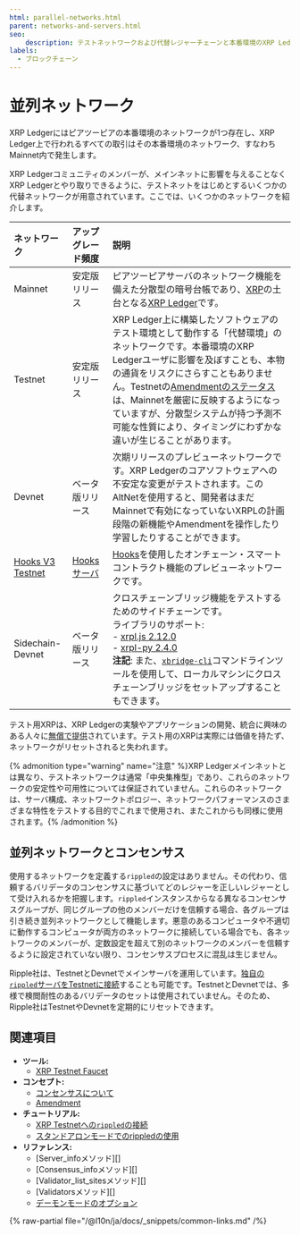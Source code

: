 ```yaml
---
html: parallel-networks.html
parent: networks-and-servers.html
seo:
    description: テストネットワークおよび代替レジャーチェーンと本番環境のXRP Ledgerとの関係について説明します。
labels:
  - ブロックチェーン
---
```

# 並列ネットワーク

XRP Ledgerにはピアツーピアの本番環境のネットワークが1つ存在し、XRP Ledger上で行われるすべての取引はその本番環境のネットワーク、すなわちMainnet内で発生します。

XRP Ledgerコミュニティのメンバーが、メインネットに影響を与えることなくXRP Ledgerとやり取りできるように、テストネットをはじめとするいくつかの代替ネットワークが用意されています。ここでは、いくつかのネットワークを紹介します。

| ネットワーク | アップグレード頻度 | 説明                                          |
|:-----------|:----------------|:---------------------------------------------|
| Mainnet    | 安定版リリース    | ピアツーピアサーバのネットワーク機能を備えた分散型の暗号台帳であり、[XRP](../../introduction/what-is-xrp.md)の土台となる[XRP Ledger](/about/)です。 |
| Testnet    | 安定版リリース    | XRP Ledger上に構築したソフトウェアのテスト環境として動作する「代替環境」のネットワークです。本番環境のXRP Ledgerユーザに影響を及ぼすことも、本物の通貨をリスクにさらすこともありません。Testnetの[Amendmentのステータス](/resources/known-amendments.md)は、Mainnetを厳密に反映するようになっていますが、分散型システムが持つ予測不可能な性質により、タイミングにわずかな違いが生じることがあります。 |
| Devnet     | ベータ版リリース  | 次期リリースのプレビューネットワークです。XRP Ledgerのコアソフトウェアへの不安定な変更がテストされます。このAltNetを使用すると、開発者はまだMainnetで有効になっていないXRPLの計画段階の新機能やAmendmentを操作したり学習したりすることができます。 |
| [Hooks V3 Testnet](https://hooks-testnet-v3.xrpl-labs.com/) | [Hooksサーバ](https://github.com/XRPL-Labs/xrpld-hooks) | [Hooks](https://xrpl-hooks.readme.io/)を使用したオンチェーン・スマートコントラクト機能のプレビューネットワークです。 |
| Sidechain-Devnet | ベータ版リリース | クロスチェーンブリッジ機能をテストするためのサイドチェーンです。<br>ライブラリのサポート:<br>- [xrpl.js 2.12.0](https://www.npmjs.com/package/xrpl/v/2.12.0)<br>- [xrpl-py 2.4.0](https://pypi.org/project/xrpl-py/2.4.0/)<br>**注記**: また、[`xbridge-cli`](https://github.com/XRPLF/xbridge-cli)コマンドラインツールを使用して、ローカルマシンにクロスチェーンブリッジをセットアップすることもできます。 |

テスト用XRPは、XRP Ledgerの実験やアプリケーションの開発、統合に興味のある人々に[無償で提供](/resources/dev-tools/xrp-faucets)されています。テスト用のXRPは実際には価値を持たず、ネットワークがリセットされると失われます。

{% admonition type="warning" name="注意" %}XRP Ledgerメインネットとは異なり、テストネットワークは通常「中央集権型」であり、これらのネットワークの安定性や可用性については保証されていません。これらのネットワークは、サーバ構成、ネットワークトポロジー、ネットワークパフォーマンスのさまざまな特性をテストする目的でこれまで使用され、またこれからも同様に使用されます。{% /admonition %}


## 並列ネットワークとコンセンサス

使用するネットワークを定義する`rippled`の設定はありません。その代わり、信頼するバリデータのコンセンサスに基づいてどのレジャーを正しいレジャーとして受け入れるかを把握します。`rippled`インスタンスからなる異なるコンセンサスグループが、同じグループの他のメンバーだけを信頼する場合、各グループは引き続き並列ネットワークとして機能します。悪意のあるコンピュータや不適切に動作するコンピュータが両方のネットワークに接続している場合でも、各ネットワークのメンバーが、定数設定を超えて別のネットワークのメンバーを信頼するように設定されていない限り、コンセンサスプロセスに混乱は生じません。

Ripple社は、TestnetとDevnetでメインサーバを運用しています。[独自の`rippled`サーバをTestnetに接続](../../infrastructure/configuration/connect-your-rippled-to-the-xrp-test-net.md)することも可能です。TestnetとDevnetでは、多様で検閲耐性のあるバリデータのセットは使用されていません。そのため、Ripple社はTestnetやDevnetを定期的にリセットできます。


## 関連項目

- **ツール:**
  - [XRP Testnet Faucet](/resources/dev-tools/xrp-faucets)
- **コンセプト:**
  - [コンセンサスについて](../consensus-protocol/index.md)
  - [Amendment](amendments.md)
- **チュートリアル:**
  - [XRP Testnetへの`rippled`の接続](../../infrastructure/configuration/connect-your-rippled-to-the-xrp-test-net.md)
  - [スタンドアロンモードでのrippledの使用](../../infrastructure/testing-and-auditing/index.md)
- **リファレンス:**
  - [Server_infoメソッド][]
  - [Consensus_infoメソッド][]
  - [Validator_list_sitesメソッド][]
  - [Validatorsメソッド][]
  - [デーモンモードのオプション](../../infrastructure/commandline-usage.md#デーモンモードのオプション)

{% raw-partial file="/@l10n/ja/docs/_snippets/common-links.md" /%}
